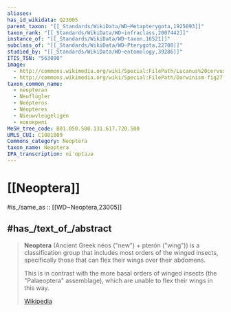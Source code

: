 ```yaml
---
aliases:
has_id_wikidata: Q23005
parent_taxon: "[[_Standards/WikiData/WD~Metapterygota,1925093]]"
taxon_rank: "[[_Standards/WikiData/WD~infraclass,2007442]]"
instance_of: "[[_Standards/WikiData/WD~taxon,16521]]"
subclass_of: "[[_Standards/WikiData/WD~Pterygota,22708]]"
studied_by: "[[_Standards/WikiData/WD~entomology,39286]]"
ITIS_TSN: "563890"
image:
  - http://commons.wikimedia.org/wiki/Special:FilePath/Lucanus%20cervus.jpg
  - http://commons.wikimedia.org/wiki/Special:FilePath/Darwinism-fig27.jpg
taxon_common_name:
  - neopteran
  - Neuflügler
  - Neópteros
  - Néoptères
  - Nieuwvleugeligen
  - новокрилі
MeSH_tree_code: B01.050.500.131.617.720.500
UMLS_CUI: C1081809
Commons_category: Neoptera
taxon_name: Neoptera
IPA_transcription: niˈɑptɜɹə
---
```


# [[Neoptera]] 

#is_/same_as :: [[WD~Neoptera,23005]] 

## #has_/text_of_/abstract 

> **Neoptera** (Ancient Greek néos ("new") + pterón ("wing")) is a classification group that includes most orders of the winged insects, specifically those that can flex their wings over their abdomens. 
> 
> This is in contrast with the more basal orders of winged insects (the "Palaeoptera" assemblage), which are unable to flex their wings in this way.
>
> [Wikipedia](https://en.wikipedia.org/wiki/Neoptera) 

